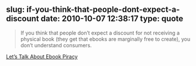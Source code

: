 slug: if-you-think-that-people-dont-expect-a-discount
date: 2010-10-07 12:38:17
type: quote
---

> If you think that people don’t expect a discount for not receiving a physical book (they get that ebooks are marginally free to create), you don’t understand consumers.

[Let’s Talk About Ebook Piracy](http://feedproxy.google.com/~r/TheNextWeb/~3/tRsDM7pLtPw/)
